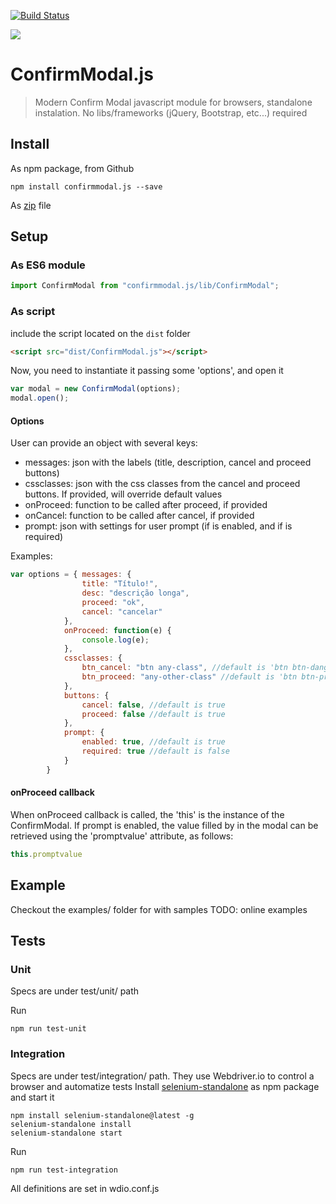 [![Build Status](https://travis-ci.org/chrisbenseler/confirmmodal.js.svg?branch=master)](https://travis-ci.org/chrisbenseler/confirmmodal.js)

<a href="https://www.npmjs.com/package/confirmmodal.js">
<img src="https://badge.fury.io/js/confirmmodal.js.svg">
</a>

# ConfirmModal.js

> Modern Confirm Modal javascript module for browsers, standalone instalation. No libs/frameworks (jQuery, Bootstrap, etc...) required

## Install

As npm package, from Github
```
npm install confirmmodal.js --save
```

As [zip](https://github.com/chrisbenseler/confirmmodal.js/archive/master.zip) file 

## Setup

### As ES6 module
```javascript
import ConfirmModal from "confirmmodal.js/lib/ConfirmModal";
```

### As script
include the script located on the `dist` folder
```html
<script src="dist/ConfirmModal.js"></script>
```

Now, you need to instantiate it passing some 'options', and open it
```javascript
var modal = new ConfirmModal(options);
modal.open();
```

#### Options
User can provide an object with several keys:
* messages: json with the labels (title, description, cancel and proceed buttons)
* cssclasses: json with the css classes from the cancel and proceed buttons. If provided, will override default values
* onProceed: function to be called after proceed, if provided
* onCancel: function to be called after cancel, if provided
* prompt: json with settings for user prompt (if is enabled, and if is required)

Examples:
```javascript
var options = { messages: {
				title: "Título!",
				desc: "descrição longa",
				proceed: "ok",
				cancel: "cancelar"
			},
			onProceed: function(e) {
				console.log(e);
			},
			cssclasses: {
				btn_cancel: "btn any-class", //default is 'btn btn-danger'
				btn_proceed: "any-other-class" //default is 'btn btn-primary'
			},
			buttons: {
				cancel: false, //default is true
				proceed: false //default is true
			},
			prompt: {
				enabled: true, //default is true
				required: true //default is false 
			}
		}
```

#### onProceed callback

When onProceed callback is called, the 'this' is the instance of the ConfirmModal. If prompt is enabled, the value filled by in the modal can be retrieved using the 'promptvalue' attribute, as follows:
```javascript
this.promptvalue
```

## Example
Checkout the examples/ folder for with samples
TODO: online examples

## Tests

### Unit

Specs are under test/unit/ path

Run
```
npm run test-unit
```

### Integration

Specs are under test/integration/ path. They use Webdriver.io to control a browser and automatize tests
Install [selenium-standalone](https://www.npmjs.com/package/selenium-standalone) as npm package and start it
```
npm install selenium-standalone@latest -g
selenium-standalone install
selenium-standalone start
```

Run
```
npm run test-integration
```

All definitions are set in wdio.conf.js

